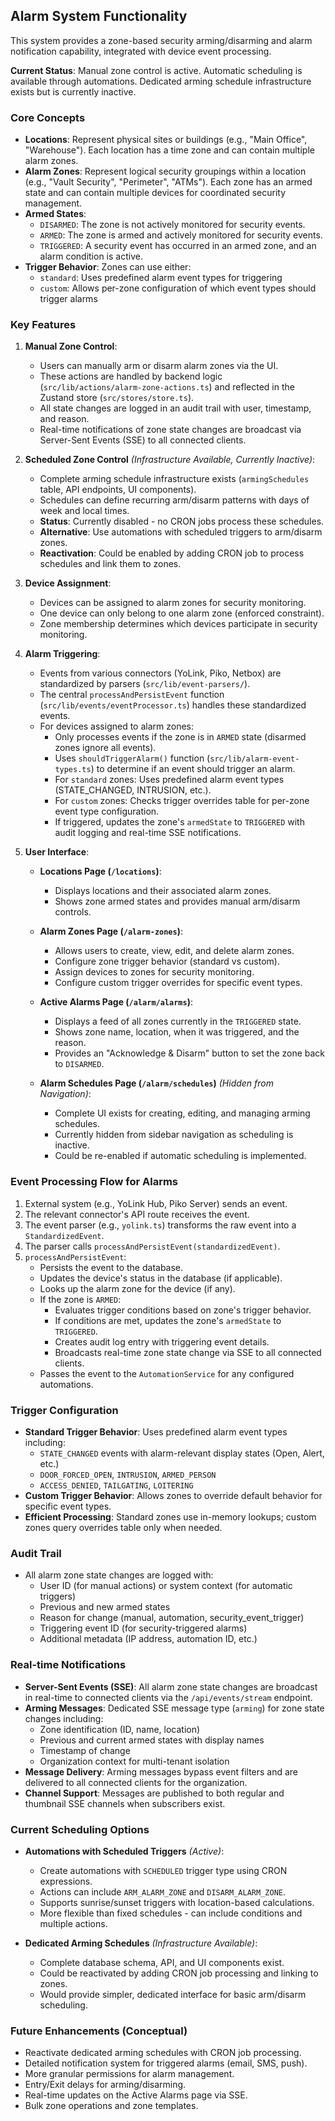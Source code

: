 ## Alarm System Functionality

This system provides a zone-based security arming/disarming and alarm notification capability, integrated with device event processing.

**Current Status**: Manual zone control is active. Automatic scheduling is available through automations. Dedicated arming schedule infrastructure exists but is currently inactive.

### Core Concepts

*   **Locations**: Represent physical sites or buildings (e.g., "Main Office", "Warehouse"). Each location has a time zone and can contain multiple alarm zones.
*   **Alarm Zones**: Represent logical security groupings within a location (e.g., "Vault Security", "Perimeter", "ATMs"). Each zone has an armed state and can contain multiple devices for coordinated security management.
*   **Armed States**:
    *   `DISARMED`: The zone is not actively monitored for security events.
    *   `ARMED`: The zone is armed and actively monitored for security events.
    *   `TRIGGERED`: A security event has occurred in an armed zone, and an alarm condition is active.
*   **Trigger Behavior**: Zones can use either:
    *   `standard`: Uses predefined alarm event types for triggering
    *   `custom`: Allows per-zone configuration of which event types should trigger alarms

### Key Features

1.  **Manual Zone Control**:
    *   Users can manually arm or disarm alarm zones via the UI.
    *   These actions are handled by backend logic (`src/lib/actions/alarm-zone-actions.ts`) and reflected in the Zustand store (`src/stores/store.ts`).
    *   All state changes are logged in an audit trail with user, timestamp, and reason.
    *   Real-time notifications of zone state changes are broadcast via Server-Sent Events (SSE) to all connected clients.

1.  **Scheduled Zone Control** *(Infrastructure Available, Currently Inactive)*:
    *   Complete arming schedule infrastructure exists (`armingSchedules` table, API endpoints, UI components).
    *   Schedules can define recurring arm/disarm patterns with days of week and local times.
    *   **Status**: Currently disabled - no CRON jobs process these schedules.
    *   **Alternative**: Use automations with scheduled triggers to arm/disarm zones.
    *   **Reactivation**: Could be enabled by adding CRON job to process schedules and link them to zones.

2.  **Device Assignment**:
    *   Devices can be assigned to alarm zones for security monitoring.
    *   One device can only belong to one alarm zone (enforced constraint).
    *   Zone membership determines which devices participate in security monitoring.

3.  **Alarm Triggering**:
    *   Events from various connectors (YoLink, Piko, Netbox) are standardized by parsers (`src/lib/event-parsers/`).
    *   The central `processAndPersistEvent` function (`src/lib/events/eventProcessor.ts`) handles these standardized events.
    *   For devices assigned to alarm zones:
        *   Only processes events if the zone is in `ARMED` state (disarmed zones ignore all events).
        *   Uses `shouldTriggerAlarm()` function (`src/lib/alarm-event-types.ts`) to determine if an event should trigger an alarm.
        *   For `standard` zones: Uses predefined alarm event types (STATE_CHANGED, INTRUSION, etc.).
        *   For `custom` zones: Checks trigger overrides table for per-zone event type configuration.
        *   If triggered, updates the zone's `armedState` to `TRIGGERED` with audit logging and real-time SSE notifications.

4.  **User Interface**:

    *   **Locations Page (`/locations`)**:
        *   Displays locations and their associated alarm zones.
        *   Shows zone armed states and provides manual arm/disarm controls.

    *   **Alarm Zones Page (`/alarm-zones`)**:
        *   Allows users to create, view, edit, and delete alarm zones.
        *   Configure zone trigger behavior (standard vs custom).
        *   Assign devices to zones for security monitoring.
        *   Configure custom trigger overrides for specific event types.

    *   **Active Alarms Page (`/alarm/alarms`)**:
        *   Displays a feed of all zones currently in the `TRIGGERED` state.
        *   Shows zone name, location, when it was triggered, and the reason.
        *   Provides an "Acknowledge & Disarm" button to set the zone back to `DISARMED`.

    *   **Alarm Schedules Page (`/alarm/schedules`)** *(Hidden from Navigation)*:
        *   Complete UI exists for creating, editing, and managing arming schedules.
        *   Currently hidden from sidebar navigation as scheduling is inactive.
        *   Could be re-enabled if automatic scheduling is implemented.

### Event Processing Flow for Alarms

1.  External system (e.g., YoLink Hub, Piko Server) sends an event.
2.  The relevant connector's API route receives the event.
3.  The event parser (e.g., `yolink.ts`) transforms the raw event into a `StandardizedEvent`.
4.  The parser calls `processAndPersistEvent(standardizedEvent)`.
5.  `processAndPersistEvent`:
    *   Persists the event to the database.
    *   Updates the device's status in the database (if applicable).
    *   Looks up the alarm zone for the device (if any).
    *   If the zone is `ARMED`:
        *   Evaluates trigger conditions based on zone's trigger behavior.
        *   If conditions are met, updates the zone's `armedState` to `TRIGGERED`.
        *   Creates audit log entry with triggering event details.
        *   Broadcasts real-time zone state change via SSE to all connected clients.
    *   Passes the event to the `AutomationService` for any configured automations.

### Trigger Configuration

*   **Standard Trigger Behavior**: Uses predefined alarm event types including:
    *   `STATE_CHANGED` events with alarm-relevant display states (Open, Alert, etc.)
    *   `DOOR_FORCED_OPEN`, `INTRUSION`, `ARMED_PERSON`
    *   `ACCESS_DENIED`, `TAILGATING`, `LOITERING`
*   **Custom Trigger Behavior**: Allows zones to override default behavior for specific event types.
*   **Efficient Processing**: Standard zones use in-memory lookups; custom zones query overrides table only when needed.

### Audit Trail

*   All alarm zone state changes are logged with:
    *   User ID (for manual actions) or system context (for automatic triggers)
    *   Previous and new armed states
    *   Reason for change (manual, automation, security_event_trigger)
    *   Triggering event ID (for security-triggered alarms)
    *   Additional metadata (IP address, automation ID, etc.)

### Real-time Notifications

*   **Server-Sent Events (SSE)**: All alarm zone state changes are broadcast in real-time to connected clients via the `/api/events/stream` endpoint.
*   **Arming Messages**: Dedicated SSE message type (`arming`) for zone state changes including:
    *   Zone identification (ID, name, location)
    *   Previous and current armed states with display names
    *   Timestamp of change
    *   Organization context for multi-tenant isolation
*   **Message Delivery**: Arming messages bypass event filters and are delivered to all connected clients for the organization.
*   **Channel Support**: Messages are published to both regular and thumbnail SSE channels when subscribers exist.

### Current Scheduling Options

*   **Automations with Scheduled Triggers** *(Active)*:
    *   Create automations with `SCHEDULED` trigger type using CRON expressions.
    *   Actions can include `ARM_ALARM_ZONE` and `DISARM_ALARM_ZONE`.
    *   Supports sunrise/sunset triggers with location-based calculations.
    *   More flexible than fixed schedules - can include conditions and multiple actions.

*   **Dedicated Arming Schedules** *(Infrastructure Available)*:
    *   Complete database schema, API, and UI components exist.
    *   Could be reactivated by adding CRON job processing and linking to zones.
    *   Would provide simpler, dedicated interface for basic arm/disarm scheduling.

### Future Enhancements (Conceptual)

*   Reactivate dedicated arming schedules with CRON job processing.
*   Detailed notification system for triggered alarms (email, SMS, push).
*   More granular permissions for alarm management.
*   Entry/Exit delays for arming/disarming.
*   Real-time updates on the Active Alarms page via SSE.
*   Bulk zone operations and zone templates.

